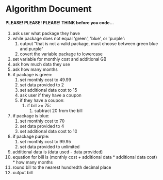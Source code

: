# Algorithm Document
#### PLEASE! PLEASE! PLEASE! THINK before you code...

1. ask user what package they have
2. while package does not equal 'green', 'blue', or 'purple':
   1. output "that is not a valid package, must choose between green blue and purple"
   2. covert the variable package to lowercase 
3. set variable for monthly cost and additional GB 
4. ask how much data they use
5. ask how many months
6. if package is green:
   1. set monthly cost to 49.99
   2. set data provided to 2
   3. set additional data cost to 15
   4. ask user if they have a coupon 
   5. if they have a coupon:
      1. if bill >= 75:
         1. subtract 20 from the bill
7. if package is blue:
   1. set monthly cost to 70
   2. set data provided to 4
   3. set additional data cost to 10 
8. if package purple:
   1. set monthly cost to 99.95
   2. set data provided to unlimited 
9. additional data is (data used - data provided)
10. equation for bill is (monthly cost + additional data * additional data cost) * how many months
11. round bill to the nearest hundredth decimal place
12. output bill 